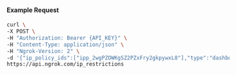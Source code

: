 <!-- Code generated for API Clients. DO NOT EDIT. -->

#### Example Request

```bash
curl \
-X POST \
-H "Authorization: Bearer {API_KEY}" \
-H "Content-Type: application/json" \
-H "Ngrok-Version: 2" \
-d '{"ip_policy_ids":["ipp_2wgPZOWKgSZ2PZxFry2gkpywxL8"],"type":"dashboard"}' \
https://api.ngrok.com/ip_restrictions
```
